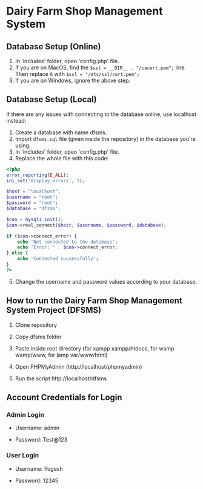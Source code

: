 # Dairy Farm Shop Management System

## Database Setup (Online)
1. In 'includes' folder, open 'config.php' file.
2. If you are on MacOS, find the `$ssl = __DIR__ . "/cacert.pem";` line. Then replace it with `$ssl = "/etc/ssl/cert.pem";`
3. If you are on Windows, ignore the above step.

## Database Setup (Local)
If there are any issues with connecting to the database online, use localhost instead:
1. Create a database with name dfsms.
2. Import `dfsms.sql` file (given inside the repository) in the database you're using.
3. In 'includes' folder, open 'config.php' file.
4. Replace the whole file with this code:
```php
<?php
error_reporting(E_ALL);
ini_set('display_errors', 1);

$host = "localhost";
$username = "root";
$password = "root";
$database = "dfsms";

$con = mysqli_init();
$con->real_connect($host, $username, $password, $database);

if ($con->connect_error) {
    echo 'Not connected to the database';
    echo 'Error: ' . $con->connect_error;
} else {
    echo 'Connected successfully';
}
?>
```
5. Change the username and password values according to your database.

## How to run the Dairy Farm Shop Management System Project (DFSMS)
1. Clone repository

2. Copy dfsms folder

3. Paste inside root directory (for xampp xampp/htdocs, for wamp wamp/www, for lamp var/www/html)

4. Open PHPMyAdmin (http://localhost/phpmyadmin)

5. Run the script http://localhost/dfsms

## Account Credentials for Login
### Admin Login

- Username: admin

- Password: Test@123


### User Login

- Username: Yogesh

- Password: 12345
